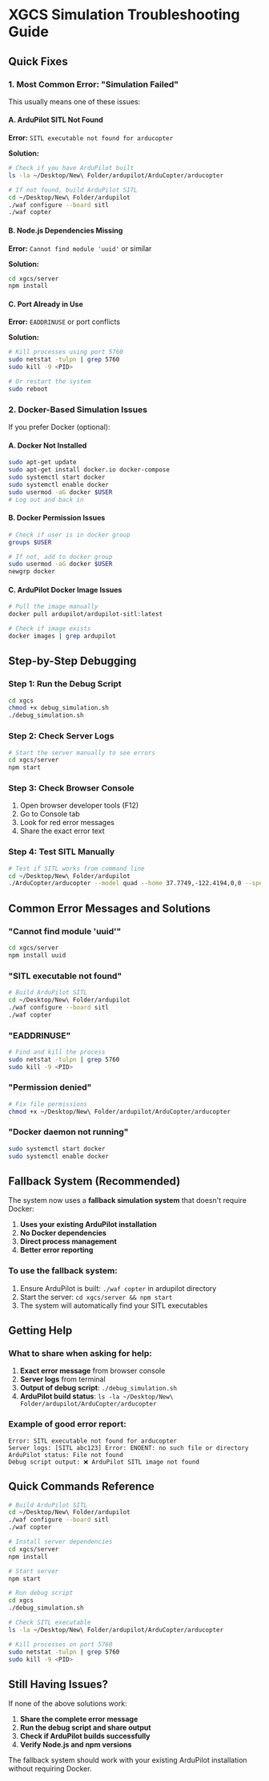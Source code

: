 # XGCS Simulation Troubleshooting Guide

## Quick Fixes

### 1. **Most Common Error: "Simulation Failed"**
This usually means one of these issues:

#### **A. ArduPilot SITL Not Found**
**Error:** `SITL executable not found for arducopter`

**Solution:**
```bash
# Check if you have ArduPilot built
ls -la ~/Desktop/New\ Folder/ardupilot/ArduCopter/arducopter

# If not found, build ArduPilot SITL
cd ~/Desktop/New\ Folder/ardupilot
./waf configure --board sitl
./waf copter
```

#### **B. Node.js Dependencies Missing**
**Error:** `Cannot find module 'uuid'` or similar

**Solution:**
```bash
cd xgcs/server
npm install
```

#### **C. Port Already in Use**
**Error:** `EADDRINUSE` or port conflicts

**Solution:**
```bash
# Kill processes using port 5760
sudo netstat -tulpn | grep 5760
sudo kill -9 <PID>

# Or restart the system
sudo reboot
```

### 2. **Docker-Based Simulation Issues**

If you prefer Docker (optional):

#### **A. Docker Not Installed**
```bash
sudo apt-get update
sudo apt-get install docker.io docker-compose
sudo systemctl start docker
sudo systemctl enable docker
sudo usermod -aG docker $USER
# Log out and back in
```

#### **B. Docker Permission Issues**
```bash
# Check if user is in docker group
groups $USER

# If not, add to docker group
sudo usermod -aG docker $USER
newgrp docker
```

#### **C. ArduPilot Docker Image Issues**
```bash
# Pull the image manually
docker pull ardupilot/ardupilot-sitl:latest

# Check if image exists
docker images | grep ardupilot
```

## Step-by-Step Debugging

### **Step 1: Run the Debug Script**
```bash
cd xgcs
chmod +x debug_simulation.sh
./debug_simulation.sh
```

### **Step 2: Check Server Logs**
```bash
# Start the server manually to see errors
cd xgcs/server
npm start
```

### **Step 3: Check Browser Console**
1. Open browser developer tools (F12)
2. Go to Console tab
3. Look for red error messages
4. Share the exact error text

### **Step 4: Test SITL Manually**
```bash
# Test if SITL works from command line
cd ~/Desktop/New\ Folder/ardupilot
./ArduCopter/arducopter --model quad --home 37.7749,-122.4194,0,0 --speedup 1
```

## Common Error Messages and Solutions

### **"Cannot find module 'uuid'"**
```bash
cd xgcs/server
npm install uuid
```

### **"SITL executable not found"**
```bash
# Build ArduPilot SITL
cd ~/Desktop/New\ Folder/ardupilot
./waf configure --board sitl
./waf copter
```

### **"EADDRINUSE"**
```bash
# Find and kill the process
sudo netstat -tulpn | grep 5760
sudo kill -9 <PID>
```

### **"Permission denied"**
```bash
# Fix file permissions
chmod +x ~/Desktop/New\ Folder/ardupilot/ArduCopter/arducopter
```

### **"Docker daemon not running"**
```bash
sudo systemctl start docker
sudo systemctl enable docker
```

## Fallback System (Recommended)

The system now uses a **fallback simulation system** that doesn't require Docker:

1. **Uses your existing ArduPilot installation**
2. **No Docker dependencies**
3. **Direct process management**
4. **Better error reporting**

### **To use the fallback system:**
1. Ensure ArduPilot is built: `./waf copter` in ardupilot directory
2. Start the server: `cd xgcs/server && npm start`
3. The system will automatically find your SITL executables

## Getting Help

### **What to share when asking for help:**

1. **Exact error message** from browser console
2. **Server logs** from terminal
3. **Output of debug script**: `./debug_simulation.sh`
4. **ArduPilot build status**: `ls -la ~/Desktop/New\ Folder/ardupilot/ArduCopter/arducopter`

### **Example of good error report:**
```
Error: SITL executable not found for arducopter
Server logs: [SITL abc123] Error: ENOENT: no such file or directory
ArduPilot status: File not found
Debug script output: ❌ ArduPilot SITL image not found
```

## Quick Commands Reference

```bash
# Build ArduPilot SITL
cd ~/Desktop/New\ Folder/ardupilot
./waf configure --board sitl
./waf copter

# Install server dependencies
cd xgcs/server
npm install

# Start server
npm start

# Run debug script
cd xgcs
./debug_simulation.sh

# Check SITL executable
ls -la ~/Desktop/New\ Folder/ardupilot/ArduCopter/arducopter

# Kill processes on port 5760
sudo netstat -tulpn | grep 5760
sudo kill -9 <PID>
```

## Still Having Issues?

If none of the above solutions work:

1. **Share the complete error message**
2. **Run the debug script and share output**
3. **Check if ArduPilot builds successfully**
4. **Verify Node.js and npm versions**

The fallback system should work with your existing ArduPilot installation without requiring Docker. 
